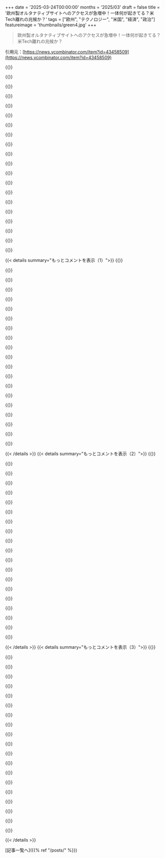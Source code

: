 +++
date = '2025-03-24T00:00:00'
months = '2025/03'
draft = false
title = '欧州製オルタナティブサイトへのアクセスが急増中！一体何が起きてる？米Tech離れの兆候か？'
tags = ["欧州", "テクノロジー", "米国", "経済", "政治"]
featureimage = 'thumbnails/green4.jpg'
+++

> 欧州製オルタナティブサイトへのアクセスが急増中！一体何が起きてる？米Tech離れの兆候か？

引用元：[https://news.ycombinator.com/item?id=43458509](https://news.ycombinator.com/item?id=43458509)

{{<matomeQuote body="ヨーロッパ人はアメリカの技術とか軍事輸出を喜んで買って、アメリカにお金が入ってEUは技術的にも政治的にもアメリカに依存してたんだよねー。アメリカにとっては完璧だった。でもアメリカはもっとお金をむしり取りたくなったみたいで、EUは自分たちで技術とか軍事に投資するようになって、アメリカに入るお金が減って、EUのアメリカへの依存度も下がって、アメリカ製品の競争相手になるっていう。トランプのおかげでアメリカは偉大になったのかな？" userName="iammjm" createdAt="2025-03-24T10:20:50" color="">}}

{{<matomeQuote body="ヨーロッパのエリート層には変な考えがあって、自分たちがアメリカの影響下にあることを指摘する一方で、それが終わろうとしてるのに、なぜか怒って元に戻したがるんだよね。これって、EUのエリート層と一般層の利害が違うってことじゃないかな。EUのエリートは自分たちをアメリカ国民とほぼ同じだと思って、アメリカに媚びへつらって自国を売ってたんじゃない？" userName="dachworker" createdAt="2025-03-24T11:32:20" color="#38d3d3">}}

{{<matomeQuote body="大事なのは、最近までアメリカとEUの利害は多くの点で一致してたってこと。だから、ただの従属関係じゃなくて、お互いにメリットがあったんだよね。でも、アメリカがEUを従属させようとしてるから、EUは当然別の選択肢を探してるんだよ。" userName="jjevanoorschot" createdAt="2025-03-24T11:37:06" color="#ff5733">}}

{{<matomeQuote body="いやいや、ヨーロッパは第二次世界大戦以降、アメリカの事実上の属国だよ。ヨーロッパが理解してなかった、もしくは理解したくなかったのは、アメリカの思惑はヨーロッパの思惑とは違うってこと。でも、今になってやっとその現実に向き合い始めてるんだね。" userName="tored" createdAt="2025-03-24T11:55:53" color="">}}

{{<matomeQuote body="“事実上の属国”って何？曖昧な概念だよね。トランプが示したのは、ヨーロッパはアメリカの言いなりにはならないってことだよ。" userName="oytis" createdAt="2025-03-24T16:01:03" color="">}}

{{<matomeQuote body="ドイツはまだアメリカに占領されてて、正式な平和条約もないから、事実上の属国なんだよ。" userName="tored" createdAt="2025-03-24T16:17:33" color="">}}

{{<matomeQuote body="俺の知り合い（高校の哲学の先生みたいな一部のヤバい奴は除く）は、アメリカの急な撤退よりも、ヨーロッパの安全保障を危険に晒さないような撤退を望んでたと思うよ。エリートのことはよく知らないけど。" userName="amarcheschi" createdAt="2025-03-24T11:34:47" color="">}}

{{<matomeQuote body="トランプを支持してるわけじゃないけど、ヨーロッパは警告されてたって言ってもいいんじゃないかな。ロシアは2014年にウクライナに侵攻したし、トランプも2018年にドイツのロシアのガスへの依存を警告して、ヨーロッパは防衛費をすぐに増やすべきだって言ってたじゃん。<br>https://www.youtube.com/watch?v=nu57D9YcIk0<br>これは全然“急”じゃないよ。オバマもブッシュもヨーロッパに防衛費を増やすように言ってたんだから。" userName="0xDEAFBEAD" createdAt="2025-03-24T11:48:08" color="#38d3d3">}}

{{<matomeQuote body="正直、トランプは色んなことを言うから、何でも見つけられると思うよ。ヨーロッパの国はウクライナ侵攻以来、防衛予算を増やしてるのは確かだね。でも、アメリカの急な方針転換は両方に良くないと思うし、誰も得しない。ロシア以外はね。フランスが他のヨーロッパの国への核の傘として核兵器を開発することを検討してるって話も出てるよ。" userName="amarcheschi" createdAt="2025-03-24T12:10:50" color="#785bff">}}

{{<matomeQuote body="＞正直、トランプは色んなことを言うから、何でも見つけられると思うよ。<br>＞“トランプはヨーロッパの防衛費に関して一貫してたと思うよ。もしトランプが一貫してなくても、それ自体が警告になるんじゃないかな、アメリカは一貫性のない大統領を選ぶこともあるって。<br>＞アメリカの急な方針転換は両方に良くないと思う。<br>＞“ヨーロッパが自分たちの安全保障に責任を持つようになったのは、この“急な変化”のおかげだよ。アメリカの大統領はずっと前から文句を言ってたんだから。ヨーロッパがアメリカの医療制度をバカにしたり、“文化帝国主義”という罪でもないことでアメリカを責めたり…もうヨーロッパを守る気力がないよ。何かを変える必要があるね。" userName="0xDEAFBEAD" createdAt="2025-03-24T12:30:00" color="#45d325">}}

{{<matomeQuote body="問題はアメリカがヨーロッパから離れていってることだけじゃないと思うんだよねー。それ自体は別にいいんだけどさ。ただ、既存の同盟関係があるのに、もっとゆっくり進めるべきだったんじゃないかなって。ヨーロッパもアメリカのために中東で戦って死んだ人もいるわけだし。これからどう変わるか不透明だし、不確実性って最悪じゃん？市場がTrumpの経済政策の予測不能性を嫌うのと同じだよ。アメリカに感謝する必要もないと思うし。何十年も同盟国だったのに、誰のためにもならない形で関係が変わろうとしてる。もっと慎重に進めれば、もっと良い結果になったかもしれないのにねー。今ヨーロッパでアメリカの武器を買いたい国がどれだけあるかわからないけど、違うアプローチならUEとUSAの企業間でもっと協力できたかも。" userName="amarcheschi" createdAt="2025-03-24T13:04:29" color="">}}

{{<matomeQuote body="＞不確実性って最悪じゃん？<br>じゃあ、アメリカが今すぐNATOから撤退すれば不確実性は減るんじゃない？俺は全然OKだけど。Trumpなら明日にもできるんじゃない？<br>＞感謝する必要もないと思うし。<br>過去80年のアメリカのヨーロッパへの関与がプラスだったと思うなら、感謝すべきだと思うけどね。文句ばっかり言うなら、アメリカ人が「ヨーロッパへの関与は意味ないかも…撤退して文句言わなくなるか見てみよう」って思うのも当然だよ。ブラジルとかオーストラリアとか中国には文句言わないのに、なんでアメリカにだけ文句言うの？USAとヨーロッパの関係を、ブラジルとヨーロッパの関係みたいにリセットする必要があると思うわ。" userName="0xDEAFBEAD" createdAt="2025-03-24T13:10:58" color="">}}

{{<matomeQuote body="アメリカがEUから離れていくことと、予測不能性が組み合わさると問題なんだよね。アメリカがNATOから抜けたら、EUにとってはもっと予測不能な状況になるし。アメリカに感謝しないのと同じように、ドイツが商業や政治のパートナーだからって感謝したりもしないよ。アメリカではよくあることかもしれないけど、他の国に「感謝」することってあんまりないんだよね。過去にはアメリカがヨーロッパの重要なパートナーだったことは認めるけど。" userName="amarcheschi" createdAt="2025-03-24T14:03:08" color="">}}

{{<matomeQuote body="アメリカはただの「パートナー」じゃないよ。NATO諸国の中でダントツで軍事費を出してるんだから。ヨーロッパの方がNATOの恩恵を受けてるのにね。別にアメリカが利他的な外交政策をするのは反対じゃないけど、俺を恨んでる人に利他的なことをしたくないんだよね。少なくとも公平であってほしい。ヨーロッパがNATOの恩恵を一番受けてるんだから、ヨーロッパがもっとお金を出すべきだよ。現状は全然そうなってない。" userName="0xDEAFBEAD" createdAt="2025-03-24T14:10:22" color="#38d3d3">}}

{{<matomeQuote body="＞EUに自国の技術と軍事に投資させて、アメリカ製品の競争相手にするってこと？<br>どうしてそうなるの？EUが軍事費を増やすって言ってるだけで、技術の話はあんまり出てないじゃん(redditみたいなノリだけで終わってるし)。しかも、このサイトへのトップreferralはアメリカの企業じゃん。軍事費を増やしたからって結果が出るとは限らないし。" userName="csomar" createdAt="2025-03-24T10:53:44" color="">}}

{{<matomeQuote body="シグナリング？EU全体で軍事産業に8000億ユーロ投資する話なんて、4ヶ月前には考えられなかったよ。それが今は、ありえないスピードで進んでる。EUクラウドも議論されてるし、もっと進んでるよ。例えば、オランダは先週、デジタル主権を強化する決議を可決したし。すぐにAWSのライバルができるわけじゃないけど、まだ3ヶ月しか経ってないんだから。" userName="OvbiousError" createdAt="2025-03-24T11:33:38" color="">}}

{{<matomeQuote body="ヨーロッパはほとんどの分野で最先端の軍事技術を持ってるけど、最近まで国防を真剣に考えてなかったから、十分に作ってこなかったんだよね。ヨーロッパが今そうするのはアメリカにとっても良いことだよ。アメリカ人がまたヨーロッパの戦争で死ぬリスクが減るんだから。" userName="lupusreal" createdAt="2025-03-24T10:59:02" color="#38d3d3">}}

{{<matomeQuote body="＞NATOの第5条が発動された時、ヨーロッパ人がアメリカの戦争で死んだんだよ。<br>アフガニスタンでの連合軍の死者の約68％、イラクでの約93％はアメリカ軍だよ。ヨーロッパの戦争でも同じようになるはず。ヨーロッパが80％の努力をすべきだよ。ウクライナへの援助も、アメリカが半分近く出してるしね。アメリカがヨーロッパから撤退するのは、イラクやアフガニスタンの状況とのバランスを取るために必要なことかもね。<br>アメリカがソ連/ロシアを80年間抑止してきたのに、感謝もされないなんて。" userName="0xDEAFBEAD" createdAt="2025-03-24T11:39:54" color="">}}

{{<matomeQuote body="＞軍事力を持つ目的は敵と戦うことじゃなくて抑止すること。<br>それだと人が戦争で亡くなったって話の前提が崩れるじゃん。<br>＞ヨーロッパの反米感情は異常。<br>戦死者の話から関係全体に広げてるけど、これは複数のPHDが必要なテーマだよ。アメリカがEUに押し付けてる反トラスト法違反とか文化帝国主義とかも入れられるし。なんで世界中がアメリカに敵対的で、アメリカがひどい扱いを受けてるのか教えてよ。世界最大の経済力と軍事力を持ってる国なのに泣き言なんて聞きたくないわ。" userName="tossandthrow" createdAt="2025-03-24T11:50:36" color="">}}

{{<matomeQuote body="＞戦争で犠牲になった人たちっていう前提が崩れてるよね。lupusrealが言ってたのは”アメリカ人がまたヨーロッパの戦争で死ぬリスク”のことじゃん（強調は原文）。アメリカがヨーロッパを安全保障の傘に入れることで、ソ連とかロシアを抑止してきたんだよ。それってアメリカがリスクを負うってことじゃん。それなのに、俺のこと嫌ってる奴らのためにリスク負いたくないんだよね。ヨーロッパ人が俺のコメントをダウンvoteするたびに、マジでそう思う。俺、一応民主党支持者なんだけど。<br>＞戦争の犠牲者から関係全体に話を広げてるけど、それが反米的かどうかって、博士号持ってる人が何人もかり出されるレベルだと思うよ。<br>ヨーロッパ人として、なんで俺みたいなアメリカ人が同盟に乗り気じゃないのか教えてあげてるんだよ。それをどうするかはそっちの勝手だけど。Greenlandの問題に対する反発は当然だと思う。あれはアメリカの侵略的な行動の表れだし。アメリカが国連でロシアと一緒になってvoteしてるのも不満だよ。せめて棄権してくれればいいのに、Chinaみたいに。<br>俺が嫌なのは、アメリカがウクライナを守る特別な義務があるっていう考え方。<br>* ネットのあちこちで、アメリカが1994年のBudapest Memorandumでウクライナを守るって約束したって”事実”が出回ってるけど、それは嘘。俺たちが約束したのは、国連安全保障理事会に働きかけることだけ。信じられないなら、自分で条約を読んでみて。<br>* 世界中で紛争が起きてるじゃん。アメリカはどこもかしこも警察できないし、嫌われてるのにボランティアで警察やるのは精神的に無理。限られた資源を考えたら、ヨーロッパみたいな比較的裕福な国の利益は優先順位を下げるべき。自分たちで何とかできるはずだし。<br>＞明らかに反トラスト法違反<br>アメリカの反トラスト慣行が気に入らないってこと？それがなんでお前の知ったこっちゃねーんだよ？アメリカは主権国家だろ。Elon Muskがドイツの選挙についてコメントするのを批判するなら、なんでお前がアメリカの反トラスト法について文句言うんだよ？<br>ヨーロッパ人は長年、銃とか医療とかアメリカの政策を批判してきたじゃん。なのに、アメリカ人が同じように移民とかヨーロッパの政策についてコメントすると、ヨーロッパ人はキレるんだよな。<br>＞文化帝国主義<br>ヨーロッパ人は自分の意志でアメリカの音楽とか映画が好きなんだろ？それがどうしてアメリカによる抑圧になるんだよ？<br>お前のその二つの不満は、ヨーロッパの反米感情を際立たせてると思う。日本人がアメリカの反トラスト慣行について文句言うとか、アメリカ映画が好きだから抑圧されてるとか言うのは想像できない。同盟国の中で、そういうことを文句言うのはヨーロッパ人だけだよ。<br>＞経済力と軍事力が圧倒的に大きい国<br>アメリカ人の生活はだいたい良いし、不満も少ないと思う。でも、資源は限られてるし、みんなを助けることはできない。それに、ネットで反米感情を読むのは本当にうんざりする。俺たちがベストを尽くそうとした時でも、世界史上最も慈悲深い超大国の一つだとしてもね。もう関わりたくなくなるよ。" userName="0xDEAFBEAD" createdAt="2025-03-24T12:14:02" color="">}}

{{< details summary="もっとコメントを表示（1）">}}
{{<matomeQuote body="＞俺のことを嫌ってる奴らのためにリスク負いたくない<br>お前のこと嫌ってないよ。お前の政府が嫌いなだけ。<br>＞アメリカがウクライナを守る特別な義務があるっていう考え方が嫌だ<br>確かにそうかもね。でも、ロシアの拡張主義を容認するのはアメリカの利益に反すると思わない？<br>＞アメリカの反トラスト慣行が気に入らないってこと？それがなんでお前の知ったこっちゃねーんだよ？<br>アメリカの反トラスト慣行は世界に影響を与えるからだよ。関係ないわけないじゃん。<br>＞Elon Muskがドイツの選挙についてコメントするのを批判するなら、なんでお前がアメリカの反トラスト法について文句言うんだよ？<br>HNのただのコメントと、世界最大のソーシャルネットワークのオーナーの影響力を比べるなよ。<br>＞アメリカ人が同じように移民とかヨーロッパの政策についてコメントすると、ヨーロッパ人はキレるんだよな。<br>アメリカのメディアの影響力が大きいから、一般的に言って、俺たちはアメリカの問題について、お前らよりも詳しいことが多いよ。ヨーロッパ人が完璧だとは言わないけどね。バカみたいな意見も見たことあるし。でも、平均すれば、情報量に偏りがあるのは確かだよ。" userName="messe" createdAt="2025-03-24T12:31:19" color="#ff5733">}}

{{<matomeQuote body="＞お前のこと嫌ってないよ。お前の政府が嫌いなだけ。<br>じゃあなんでこのスレッドで俺のコメントがdownvoteされてるんだよ？自分の意見を言ってるだけなのに、”泣き言言うな”みたいな皮肉なreplyが来るし。<br>HNでの激しい議論は、いつもヨーロッパ人との大西洋関係についてのもの。アメリカとヨーロッパの関係って、何かおかしいところがある気がする。俺から見ると、ネットのヨーロッパ人はマジで不快で横柄に感じる。<br>別の言い方をすると、ヨーロッパ人からの「アメリカ人はデブでバカ」みたいなコメントは、他のアメリカの同盟国よりもはるかに多い。それは政府のことじゃなくて、俺たちアメリカ人のことだよね。<br>アメリカに対する偏見は、fact checkすると嘘が多いことに気づく。例えば、アメリカの教育水準はかなり高いみたいだよ。俺たちはバカじゃない。<br>このfact checkで分かったのは、（政府じゃなくて）アメリカ人に対する反感は、データよりも恨みによって引き起こされてるかもしれないってこと。<br>ヨーロッパから出るtall poppy syndromeみたいなものに関わりたくない。それは一種の有害な集団主義だと思う。アメリカは個人主義の国で、成功を祝い、自由な結社を信じてる。ヨーロッパはアメリカの成功を妬みながら、助けが必要なときはアメリカに頼ろうとする。もうお前らと同盟を組みたくないよ、ごめん。そっちが自分たちで物事を解決し始めたのは喜ばしいし、応援してるよ。<br>＞ロシアの拡張主義を容認するのはアメリカの利益に反すると思わない？<br>まず、その宥和政策って言い方が気に入らない。ロシアがウクライナ以外にも野心を持っているという証拠はあまりない。これもヨーロッパの集団主義の現れで、疑問を呈すると仲間外れにされるんだよね。<br>それに、リアリストの視点からすると、ロシアの拡張主義がアメリカの利益にとってなぜ重要なのか分からない。中立を保って、勝った方と貿易すればいいだけじゃん。ロシアやChinaみたいな大国との平和は、アメリカの利益に合致する。<br>Trump以前から、ヨーロッパ人はアメリカを利己的な帝国主義国家だって言ってたじゃん。Trumpのポイントは、アメリカがヨーロッパの言うような国だったら、どうなるかをちょっと見せることだと思う。" userName="0xDEAFBEAD" createdAt="2025-03-24T13:03:19" color="">}}

{{<matomeQuote body="＞人種隔離されたアメリカと他の国全体を比較する資料を引用してるじゃん。<br>そうだよ。アメリカのスコアが低いのは、アメリカの教育システムの問題というよりも、アメリカの人種構成の問題だって言いたいんだよ。<br>ヨーロッパの人種構成についてはよく分からないから、「かなり良い教育結果を持ってるみたい」って控えめに言ったんだ。ヨーロッパへの大規模な移民は、ここ数世代の話だと思うけど（そのthreadで考慮されてる）、調べてないから。<br>＞お前が平均的なアメリカ人を代表してないのは幸運だよ。<br>俺はTrumpにvoteしてないよ。むしろ、酷い大統領だと思う。でも、多くのアメリカ人がvoteしたんだよ。ヨーロッパがアメリカとうまくやっていきたいなら、Trump支持者がどう考えてるのか理解するべき。俺は彼らに共感できる部分もあるから、このスレッドで彼らの視点を説明しようとしてるんだ。もし”平均的なアメリカ人”を理解したいなら、アメリカの人口の大部分を無視して、Trumpを”Agent Orange”呼ばわりすることはできない。<br>お前は政治的な立場を超えてアメリカ人の友達がいるって言うけど、Trump支持者の友達から何を学んだんだ？お前は俺をTrump支持者だと決めつけて、すぐに皮肉っぽくなったように見えるけど。" userName="0xDEAFBEAD" createdAt="2025-03-24T15:05:35" color="">}}

{{<matomeQuote body="お前のことTrump支持者だと思ってないよ。<br>それに、アメリカには二つの政党しかないから、選択肢がないからvoteしてる人も多いんだよ。EUとは全然違う。EUのほとんどの国は、もっと複雑な政治状況にあるからね。例えば、ドイツには7つの政党がある。<br>だから、アメリカの政治は、俺が考えてる政治よりもスポーツ観戦に近いと思ってる。アメリカの友達からも同じような意見を聞くよ。「味方か敵か」みたいな感じだって。<br>お前のことについて言えるのは、アメリカの国際的な政治的地位を全く理解してないってこと。世界の株式の半分以上がアメリカのもので、それがmarketplaceだってことを全く分かってないみたいだね。アメリカの資本だけじゃないんだよ。<br>その立場になりたくないのは分かるよ。弱小国の一員になりたいんだろうね。でも、お前は違う。<br>俺が「Cry me a river」って書いたのは、「我慢しろ」って意味だよ。アメリカが国際社会でどんな立場にあるのか理解しろってこと。<br>この取り決め（英語が母国語じゃないから上手く言えないけど）のメリットを理解して、デメリットに対処できるようになるといいね。<br>そして、そのことについて謙虚になれるといいね。" userName="tossandthrow" createdAt="2025-03-24T15:35:00" color="">}}

{{<matomeQuote body="＞つまり、アメリカの金儲けをして、EUを技術的、政治的にアメリカに依存させている<br>これには、NATOを通してアメリカに軍事的な保護を提供する責任が伴う。Trumpの支持者は、アメリカが帝国になって、自分たちの価値観を共有しない遠い場所を守ることを望んでいない。だから、彼らは「America first」運動を呼びかけたんだ。歴史的に見ると、帝国になるのは長期的に見るとひどい結果になることが多い。帝国の維持費が高くなりすぎて、崩壊して、生活水準が下がる。ローマ帝国とか、第二次世界大戦後のイギリス帝国みたいに。" userName="logicchains" createdAt="2025-03-24T11:23:04" color="">}}

{{<matomeQuote body="＞自分たちの価値観を共有しない遠い場所を守る<br>ヨーロッパのこと？CanadaとAustralia以外に、アメリカと共通の価値観を共有してる場所はないと思うよ。Agent Orangeになってから、アメリカの価値観の定義が変わったんじゃないの？<br>「遠い場所」って言うけど、アメリカの東海岸から西海岸まで行くのと同じくらいの時間がかかるんじゃないの？ヨーロッパまで。<br>ヨーロッパは数十年間、文化、政治的にアメリカと協力して、アメリカの利益を世界中で促進し、アメリカの戦争を支援してきた。そして、1990年代以降初めて、お前らを一番必要としてる時に、お前らは俺たちを見捨てることにした。個人的に裏切られた気分だし、同じように感じてる人はたくさんいると思う。お前らの決定は、最終的には俺たちみんなにとって悪い結果になる。" userName="iammjm" createdAt="2025-03-24T11:39:44" color="">}}

{{<matomeQuote body="＞CanadaとAustralia以外に、アメリカと共通の価値観を共有してる場所はないと思うよ。<br>そうは思わないな。ヨーロッパ人は集団主義的だけど、アメリカは個人主義的じゃん。だから、ヨーロッパ人は医療とか銃とかアメリカの政策を批判するんだよ。ヨーロッパ人はネット上でアメリカをひどく見下して、アメリカ人をデブとかバカとか新帝国主義者とか呼ぶ。<br>それはTrump以前からずっと続いてる。それが大西洋関係を弱体化させてると思う。人と人との繋がりは外交にとって重要なんだよ。<br>もしアメリカ人がお前のリーダーを”Agent Orange”みたいな蔑称で侮辱したらどう思う？ヨーロッパ人はアメリカを見下すことに慣れすぎてて、自分がそうしてることに気づいてないんだよ。<br>＞1990年代以降初めて、お前らを一番必要としてる時に、お前らは俺たちを見捨てることにした。<br>俺から見ると、第二次世界大戦後80年間ロシアを抑止して、ウクライナにこれまで50%近くの支援をしてきた。それは、ヨーロッパがイラクとアフガニスタンを支援したことよりも十分多いよ。<br>アメリカはイラクとアフガニスタンの戦力の80%を提供した。フェアな関係のためには、ヨーロッパはロシアを抑止するために戦力の80%を提供する必要がある。フェアな関係へのリセットは、裏切りとは感じられないはず。ヨーロッパはNATOから最大の利益を得てるんだから、NATOの支出の大部分を負担すべき。この円グラフを直してくれ。<br>" userName="0xDEAFBEAD" createdAt="2025-03-24T13:50:34" color="">}}

{{<matomeQuote body="Sarah C. Paineのコメントが好きだ。共産主義は、国家内から権力を奪い（Maoを考えて）、権力を維持するのに最適なシステムだけど、繁栄を生み出すにはひどいシステムだって。特定の人々の選択を評価するとき、繁栄ではなく権力の観点から考えるのが分かりやすい。Trumpが政敵の同盟国を敵に回すことに利点を見出しているとか、ロシア寄りの決定を下しているという奇妙な状況についても、そう言えると思う。理由は誰にも分からないけど。" userName="dmos62" createdAt="2025-03-24T10:39:56" color="">}}

{{<matomeQuote body="それって、Chinaが10億人以上を貧困から救い出して、何千万人ものミリオネアを作ったって言ってるSarah Paineのこと？" userName="epolanski" createdAt="2025-03-24T11:18:11" color="">}}

{{<matomeQuote body="＞あんたらの推し、Trumpはちゃんと仕事したじゃん。アメリカはもうあんたら的にGREATになった？<br>うちの推しじゃないし。Trumpは教養のない農民に選ばれたんでしょ、HNの連中じゃなくて。最近の大統領選でも農家の78%が支持してたみたいだけどね。<br>https://www.yahoo.com/news/u-farmers-voted-trump-feeling-210..." userName="flowerlad" createdAt="2025-03-24T10:28:53" color="">}}

{{<matomeQuote body="俺は農場で育ったけど、農家の人たちが特別バカだとは思わないよ。他の人たちと変わらないって。ただ、都会に住んでる人たちとは興味とか優先順位が違うだけで、保守政党が有利になりがちなのは確かだね。でも、絶対じゃないよ。カナダだと、昔は農家がソーシャル・クレジット運動の中心だったし。<br>https://en.wikipedia.org/wiki/Social_credit<br>教養があるとかないとかじゃなくて、誰が一番うまく話しかけてるかってことだよ。都会のエリートが田舎の問題に疎いのと同じで、農家も都会の問題には疎いんだよね。もっとお互いを理解できればいいのに。" userName="goodcanadian" createdAt="2025-03-24T10:42:21" color="#ff5733">}}

{{<matomeQuote body="＞農家の人たちが特別バカだとは思わないって言うけど、<br>俺が生きてきた中で、農家の人たちが自分の首を絞めるようなことばかりしてきたのを見てきたよ（Brexitとか。あれでイギリスの農家はマジで潰されたのに、圧倒的にEU離脱に投票したんだからね）。" userName="epolanski" createdAt="2025-03-24T10:56:12" color="">}}

{{<matomeQuote body="誤解してるみたいだね。アメリカは国内で田舎と都会、レッドとブルー、WokeとMAGAで分断されてるけど、世界の他の国々は、アメリカのことなんてただの”アメリカ人”だと思ってるし、脅威に感じ始めてるんだよ。世界の国々は、アメリカのくだらない喧嘩とか、下品さとか、メロドラマなんかどうでもいいんだよね。アメリカはいつも騒がしくて、誰かがゴミを庭に投げ捨てて、しょっちゅう警察が呼ばれるような家みたいなもん。恥ずかしいし、誰が始めたとかもう誰も気にしない。ただ静かにしてほしいだけ。" userName="Teever" createdAt="2025-03-24T10:36:32" color="#785bff">}}

{{<matomeQuote body="同意できないな。同じような分断は、アメリカだけじゃなくて、西側諸国全体に広がってるよ。アメリカのWokeな教育システムから、ドイツのAfDの躍進まで、アメリカの後を追ってるように見える。Wokeはアジアには広がってないけど、ナショナリズムとレイシズムは元々あったし。" userName="graemep" createdAt="2025-03-24T10:45:54" color="#38d3d3">}}

{{<matomeQuote body="ナショナリズムとレイシズムは悪いことだって言ってるのに、同時に、”woke”（使い古されて意味不明になってるけど）も悪いことだって言ってるコメントを理解しようとしてる人がいるってこと？" userName="pjc50" createdAt="2025-03-24T11:01:51" color="">}}

{{<matomeQuote body="その2%の人たちが、大統領選挙の結果にめっちゃ影響力のある州に住んでるんだよね。選挙制度のせいで。だから、農家の影響力は実際には4%くらいに見えるんだよ。でも、Trumpが勝ったのは農家のせいだけじゃないよ。人気投票では負けてないし。Democratsのミスだよ、マジで。" userName="Jean-Papoulos" createdAt="2025-03-24T10:45:41" color="#ff5733">}}

{{<matomeQuote body="Democratsが負けたって言うのはその通りだけど、Trumpは人気投票で勝ってないよ。そのミームは最終的な集計が終わる前に広まったんだ。僅差だったし、アメリカの政治じゃどうでもいいことだけどね。Hillary Clintonは2016年に多数派を取ったのに、アメリカの政治史上最悪で負け犬候補って言われてたし。Democratsは嘘つきで詐欺師で共産主義者、Republicansは神から左翼を海に掃討する使命を与えられたって言われてる。それがアメリカの政治だよ。" userName="krapp" createdAt="2025-03-24T10:51:10" color="#38d3d3">}}

{{<matomeQuote body="うちの会社でも、考え方が結構変わってきたんだよね。OCRにMistralを使うことにしたんだけど、今までAzureとかIntelDocsに全部組み込まれてたのにだよ？普通はEUの製品って、導入が面倒だから却下されてたのに。それがトップまで変わってきたみたい。EU製品を使うために、多少の不便は受け入れるって感じ。<br>AWSとかAzureじゃないK8sクラスタに移行するのも、数ヶ月前じゃ考えられなかったな。" userName="apexalpha" createdAt="2025-03-24T09:44:42" color="#45d325">}}

{{<matomeQuote body="AWSから離れるのはすごいね！うちの会社も考えてほしいな。潮時かも。数ヶ月前は、別のクラウドサービスに移行するなんて言ったらクレイジー扱いだったけど、将来のために、どのサービスを信頼するかっていう考え方が変わることを期待してるよ。" userName="brettermeier" createdAt="2025-03-24T09:53:09" color="#785bff">}}

{{<matomeQuote body="まだまだ道のりは長いよね。このクラスタだって、AWSから買ってるサービスの一つにすぎないし。<br>O365については言いたくもない...<br>でも、これにお金を出せるようになったってのが大きな変化だよね。" userName="apexalpha" createdAt="2025-03-24T10:05:48" color="">}}


{{< /details >}}
{{< details summary="もっとコメントを表示（2）">}}
{{<matomeQuote body="そうそう、AWSを置き換えるのはO365より簡単かも...逆かな？うちの会社もO365にどっぷりなんだよね。メール、Teams、Teamwebsite、OneNoteとか、色々置き換えないといけないものが多すぎる...パッチの配布もTeamwebsite経由だし。バカみたいだけど、動いてるんだよね...お客さんがTeamsを使ってるのに、こっちが使ってなかったらどうするんだって話にもなるし...<br>全部置き換えられるなんて、希望を持たないとやってられないよね。" userName="brettermeier" createdAt="2025-03-24T10:49:01" color="">}}

{{<matomeQuote body="クリスマスの願い事は、どこかの大きめの組織がこれを成功させて、ブログでトレードオフについて語ってくれることだな。めちゃくちゃ大変だから、成功事例がないと無理だって思ってる人が多いと思う。" userName="Mossy9" createdAt="2025-03-24T11:14:21" color="#ff5c5c">}}

{{<matomeQuote body="STACKITは注目する価値があると思うよ。ヨーロッパ最大の小売業者Schwarz Groupが所有してて、親会社の投資とコミットメントで大きく成長してるみたい。" userName="bakuninsbart" createdAt="2025-03-24T11:00:29" color="#ff5c5c">}}

{{<matomeQuote body="マネージドサービスを提供してるのかな？<br>ウェブサイトにはそう書いてあるけど、よく知らないんだ。" userName="apexalpha" createdAt="2025-03-24T11:26:17" color="">}}

{{<matomeQuote body="データベースとか、ロギング、シークレット管理みたいなマネージドPaaSサービスを提供してるよ。<br>ServiceNowとか、もうすぐSAP RiseみたいなSaaSサービスも提供するみたい。まだウェブサイトには載ってないけどね。" userName="monospaced" createdAt="2025-03-24T12:14:34" color="#785bff">}}

{{<matomeQuote body="Kubernetesもマネージドサービスの一つだよ。<br>STACKITに興味がある人がいたら、気軽に連絡してね。STACKITのパートナーで働いてるんだ。" userName="MaKey" createdAt="2025-03-24T15:57:24" color="">}}

{{<matomeQuote body="B2Bでこういう動きがあるのは面白いね。普通は感情でサプライヤーを選ばないのに。でも、GDPRのセーフハーバーを考えると、ビジネスリスクは現実的になってきたってことだね。" userName="pjc50" createdAt="2025-03-24T09:48:51" color="#ff5733">}}

{{<matomeQuote body="Huaweiの件で数年前に同じようなこと見たことあるよ。取締役会にセキュリティリスクとか地政学的な影響について叫んでも、まるで無駄だったんだよね。「でも本社はここにあるし」「契約には万全のセキュリティ条項がある」「営業担当者が約束してくれた」みたいな、弁護士とか経営幹部が言いそうなことばかり。でも、状況が変わると、Ericssonに戻るために巨額の資金が動いたんだよ。C-suiteの人たちは常にこういう質問を受けてるから、Agileとかblockchainと同じように、なんとなくヨーロッパのものを使わなきゃいけないって思い始めるんだよね。経営幹部のFOMO（取り残されることへの恐怖）って、経済においてかなり強力な力だよ。" userName="apexalpha" createdAt="2025-03-24T09:54:39" color="">}}

{{<matomeQuote body="CEOたちのherd behavior（群集心理）って深刻な問題だよね。ミスをするのは仕方ないけど、もし普通じゃない選択をして何か問題が起きたら、すごく悪く見えるからね。" userName="pjc50" createdAt="2025-03-24T10:06:11" color="#785bff">}}

{{<matomeQuote body="ある人にとっての問題は、別の人のチャンスってことだね。どの製品ページにも、有名な企業がそのソリューションを「信頼」しているかっていう紹介があるのはそのためだよ。それが効果的なんだよね。" userName="apexalpha" createdAt="2025-03-24T10:34:36" color="">}}

{{<matomeQuote body="もしみんなのメールがダウンしたら、CEOはゴルフ場で文句を言うかもしれないけど、営業担当者が来月謝罪ディナーを開く程度で済むかも。でも、もし自分の会社だけがダウンしたら、責任を問われてCTOはクビだよ。逆に自分の会社だけが動いていても、「インターネットがダウンしてる」って思われて誰も気づかないんだ。" userName="chgs" createdAt="2025-03-24T17:44:02" color="#ff5c5c">}}

{{<matomeQuote body="貿易戦争（価格の高騰）、ネットワークトラフィックの封鎖（データの保持）、戦争（データの破壊、操作）が怖いんだよね。" userName="o_m" createdAt="2025-03-24T10:00:51" color="">}}

{{<matomeQuote body="これってまだ感情的じゃない（むしろ打算的って言うべきかな。エゴで動かされたビジネス上の決断をたくさん見てきたから、それは間違いなく感情だよね）。ビジネスパーソンはアメリカがCitibankの口座を凍結したり、リーダーの気まぐれで国の供給を止めたり、RoboCopのOCPの戦略で航空交通の安全を危険に晒して民営化したり、国境で外国人を逮捕するのを見てるんだ。民事訴訟の裁判所命令が無視されたり、弁護士が権利剥奪されたり…" userName="JdeBP" createdAt="2025-03-24T11:15:35" color="">}}

{{<matomeQuote body="これは大きな話だと思うよ。大企業は意見とか倫理とか政治で動くわけじゃないんだ。ブランドイメージのためなら別だけど。だから、動機はコストとリスクだよ。アメリカのハイテク市場から抜け出そうとしてるのは、Trumpの予測不可能性と、国内市場での関税に対する予測可能な反応を考慮してるからだよ。Trumpの2期目は、アメリカ以外のハイテク市場にとっては良いことかもしれないね。投資を促して、SVの覇権から積極的に遠ざかることになるから。" userName="highwaylights" createdAt="2025-03-24T09:58:41" color="#45d325">}}

{{<matomeQuote body="＞大企業は意見とか倫理とか政治で動くわけじゃないんだ。ブランドイメージのためなら別だけど<br>アメリカのハイテク企業はTrumpに追従してる。税制優遇とかのためだろうね。でも、それってTrumpの気まぐれに従うってことだよ。Trumpが賄賂をくれた企業の競合相手のITサービスを停止するかもしれないってことは、移転する理由になるよね。企業は法の支配の下で運営する必要があるけど、アメリカにはもうそれがない。Trumpが同盟国を侵略すると脅したら、ヨーロッパの企業はどうなる？" userName="pbhjpbhj" createdAt="2025-03-24T11:18:44" color="#45d325">}}

{{<matomeQuote body="企業はいつもそういう状況で運営してるよ。昔からね。その場所を支配してる独裁者を買い取れば、何でもできる。石油会社も、鉱山会社も、アパレル会社も同じだよ。普通は企業の方が買収する相手よりも大きいけど、アメリカはそこが特殊で、ナイジェリアよりも北朝鮮に近いんだ。" userName="chgs" createdAt="2025-03-24T17:47:18" color="">}}

{{<matomeQuote body="＞IMHO これは大きな話だよ。<br>実際に数字を見るまではね。この人は話を盛ってるかもしれないし、「みんな」って言ってるけど本当かな？インターネットではよくあることだし。こういう抗議はすぐに収まるんだよ。人間は常に便利さと低価格を選ぶからね。BLMとかDEIとか他の「運動」も、ニュースが変わったらすぐに消えたでしょ。" userName="apwell23" createdAt="2025-03-24T10:26:09" color="">}}

{{<matomeQuote body="消費者の動きだけじゃないんだよね。ヨーロッパ自体が、信用できない、まるで多重人格みたいなアメリカの同盟国から離れようとしてるんだよ。４年ごとにロシアンルーレットみたいなことやってたら、長期的な計画なんて立てられないじゃん。この動きはゆっくりになるかもしれないけど、アメリカだけの社会運動とは根本的に違うんだよね。" userName="monsieurbanana" createdAt="2025-03-24T10:44:48" color="#ff5c5c">}}

{{<matomeQuote body="＞ヨーロッパ自体が、信用できない多重人格のアメリカの同盟国から離れようとしてる”って、それってグリーンランドがデンマークから独立すること言ってる？いいじゃん。なんでデンマークはグリーンランドの人たちが望むなら、グリーンランドの支配を手放したがらないんだろ？植民地時代の考え方？国王がいて旗を変えてるし。仲間っていうより“バイキングの血が騒ぐ”みたいな感じだよね。昔からの植民者がまだ中世に生きてる。" userName="apwell23" createdAt="2025-03-24T12:38:08" color="">}}

{{<matomeQuote body="BLMとかDEIとかは、みんなが気にかけてることで、これからもそうだよ。ニュースサイクルは広告とか政治的な都合で、そういうことを取り上げたり無視したりするんだよね。ニュースで知って、ニュースに意見を左右されてるなら、広告とか政治的な利害関係者が喜んでるってこと。ニュースサイクルに意見を左右されちゃダメだよ。ニュースに出る前から意見があったかどうか自問自答するのが良いテストになるよ。もしそうじゃなかったら、その意見には気をつけた方がいいよ。" userName="Intermernet" createdAt="2025-03-24T10:39:21" color="">}}


{{< /details >}}
{{< details summary="もっとコメントを表示（3）">}}
{{<matomeQuote body="＞The news cycle should be orthogonal to your opinions on such matters. It shouldn't form them. A good acid test is to ask yourself if you had an opinion on something before it appeared in the news. If not, be very wary of the opinion that you adopt.”って言うけどさ、実はすごく大事なことが長い間隠されてきたんだよね。例えばゲイの人たちを見てよ。90年代後半まで、ゲイの人たちは日常的に警察に殴られたり、“小児性愛者”って呼ばれたりしてたんだよ…それに、ゲイの人が軍隊で働くことができるようになったのって2011年までかかったんだから。それも、大規模な抗議運動（と、いくつかの憲法裁判所が憲法の文言を再解釈したこと）のおかげで変わったんだよ。" userName="mschuster91" createdAt="2025-03-24T12:28:30" color="#ff5c5c">}}

{{<matomeQuote body="Nginxはオープンソースだよ。" userName="chgs" createdAt="2025-03-24T17:54:58" color="">}}

{{<matomeQuote body="アメリカのボイコットだけじゃなくて、自分たちの選択がどう影響するかをもっと意識することも大事だと思うんだ。自分が買うもの、使うものって、すごく重要なんだよ。こういう考え方がもっと広まるといいな。" userName="dinga" createdAt="2025-03-24T09:47:48" color="#45d325">}}

{{<matomeQuote body="EUからすごい製品が出てくるのが楽しみだな。まずは、プライバシーをちゃんと守ってくれる、マジで良い検索エンジンを作ってくれないかな？" userName="afpx" createdAt="2025-03-24T12:23:15" color="">}}

{{<matomeQuote body="記事はEcosiaとQwantが独自のインデックス作ってるって話じゃん。" userName="holy347" createdAt="2025-03-24T15:06:33" color="#45d325">}}

{{<matomeQuote body="まだ使えないし、リリースされてもフランス語とドイツ語だけなんでしょ？成功してほしいけど、今はまだ使える代替手段じゃないね。" userName="rsanek" createdAt="2025-03-24T18:31:46" color="">}}

{{<matomeQuote body="Q1の決算報告で、こういった動きが企業の四半期収益に影響を与えるほど主流になってるかどうかがわかるだろうね。今のところ、ヨーロッパでのTeslaの販売台数は大幅に減少してるけど、Teslaはボイコットの最大のターゲットだし。Coca Cola、Nike、Amazonみたいな消費財メーカーもEUでの売上が大幅に落ちてるかどうかが気になるね。" userName="mixedbit" createdAt="2025-03-24T09:26:29" color="#ff5733">}}

{{<matomeQuote body="いつもどこかの巨大企業に対するボイコット運動がある気がするけど、今回は狭い活動家グループ（元々Coca Cola、Nike、Amazonを買ってなかった人たち）から、一般の人たちにも広がる可能性があるかもね。特にTeslaは「二次的ピケッティング」のターゲットにされやすいし。Teslaを持ってるのが恥ずかしくなったり、単に破壊行為の標的にされたり。" userName="pjc50" createdAt="2025-03-24T09:39:10" color="#785bff">}}

{{<matomeQuote body="今日、スーパーでの「Aブランド」の売上高が発表されたけど、残念ながらCoca-Colaはまだ売上高でトップみたい。<br>https://nos.nl/artikel/2560913-omzet-a-merken-in-supermarkt-…<br>ソーダがまだこんなに人気だとは思わなかった。ましてやCoca-Colaとかが。Red BullがHeinekenより売れてるのが面白い。Hertog Janの方が美味しいから売れてて嬉しいな。" userName="Cthulhu_" createdAt="2025-03-24T10:26:51" color="">}}

{{<matomeQuote body="Q1は早すぎるよ。Teslaを買わないのは簡単だけど、会社がサプライヤーを変えるのはもっと大変。" userName="buyucu" createdAt="2025-03-24T09:42:37" color="">}}

{{<matomeQuote body="でもNikeの靴みたいな消費財は買わないのは簡単だし、代替品もたくさんある。" userName="mixedbit" createdAt="2025-03-24T09:55:20" color="">}}

{{<matomeQuote body="Q1である程度影響が出始めるかもしれないね。特にTeslaみたいな、高額商品の販売に頼ってる会社は（Muskの最近の言動も影響してるかも）。ヨーロッパ市場で大きなシェアを持ってるアメリカ企業は少ないけどね。Appleとか。でもAppleの売上の多くは消費者向けじゃないし。ほとんどの企業への大きな影響は、もしあるとしても、もっと後になるだろうね。" userName="rsynnott" createdAt="2025-03-24T09:51:27" color="#ff5c5c">}}

{{<matomeQuote body="どれだけ消費されてるかわかんないけど、ドイツの多くの店じゃFritz-Kolaしか売ってないんだよね。" userName="pjmlp" createdAt="2025-03-24T09:35:49" color="">}}

{{<matomeQuote body="ドイツのソーダ市場はめっちゃ地域密着型で、ビール市場と同じ感じ（醸造所の周り20～50kmくらい）。大手ブランドは別だけどね。ほとんどの醸造所は独自のソーダラインを持ってて、レモネードとかコーラとか色々あるよ。あと、mate sodaとかAfriColaみたいなのもある。Fritz-Kolaは一部の人に人気だけど、地域によって売れ筋が違うから、Coca-Colaのシェアが減っても、他の大手ブランドに置き換わるわけじゃないと思う。" userName="thyristan" createdAt="2025-03-24T11:34:33" color="#ff5733">}}

{{<matomeQuote body="前からドイツのスーパーではFritz Colaを買うのが好きなんだよね。Coca Colaは世界のどこでも手に入るからさ。0.5Lのスクリュートップのガラス瓶をもっと売ってくれたり、0.33lのアルミ缶を売り始めてくれたら、完全に切り替えるんだけどな。" userName="tyteen4a03" createdAt="2025-03-24T10:32:06" color="">}}

{{<matomeQuote body="Fritz Colaは良いけど、高すぎるんだよな。一番大きいボトルサイズは0.5Lで、普通に1.60€くらいするし。最近Afri colaに戻った。味が最高(特にzero product)で、1,50€/Lだからまあまあリーズナブル。" userName="moooo99" createdAt="2025-03-24T12:07:39" color="#785bff">}}

{{<matomeQuote body="でも、大きなスーパーマーケットチェーンでは、圧倒的にCoca Colaか、そのチェーンの安いハウスブランドを見かけるよ。少なくとも大きなボトルや6本パックに関してはね。EdekaみたいなスーパーならAfri Colaとかもあるかもしれないけど、大量に売れてるのはCoca Colaだよ。" userName="brettermeier" createdAt="2025-03-24T09:59:54" color="">}}

{{<matomeQuote body="まあ、Coca Colaは欧米市場では負けてるよ。主に貧しい国で売ってるんだ。ただの砂糖水じゃん。プレミアム感はマーケティングのおかげ。" userName="bratwurst3000" createdAt="2025-03-24T10:13:23" color="">}}

{{<matomeQuote body="いや、欧米市場でも圧倒的に強いよ。他のブランドもたくさん持ってるし、流通も最強だし。Pepsiの方が強い国も少しはあるけどね。Coca-Cola/Pepsi以外のソフトドリンクが強いのはスコットランドだけ（AG Barr’s Irn-Bruとか）。ペルーのInca-Colaも買収したはず。" userName="pjc50" createdAt="2025-03-24T11:04:13" color="#45d325">}}

{{<matomeQuote body="もしIrn-Bruをコーラの代わりとして認めるなら、ドイツはもうコーラの国じゃないね。消費されてるソーダのほとんどはコーラミックス系（Speziとか）とApfelschorleだよ。CocaColaはコーラ市場を支配してるだけ。他のソーダの合計の方がずっと多いよ。" userName="thyristan" createdAt="2025-03-24T11:41:04" color="#ff33a1">}}


{{< /details >}}


[記事一覧へ]({{% ref "/posts/" %}})
